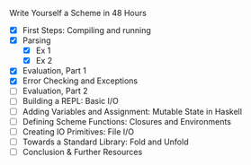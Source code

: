 Write Yourself a Scheme in 48 Hours

- [x] First Steps: Compiling and running
- [x] Parsing
  - [x] Ex 1
  - [x] Ex 2
- [x] Evaluation, Part 1
- [x] Error Checking and Exceptions
- [ ] Evaluation, Part 2
- [ ] Building a REPL: Basic I/O
- [ ] Adding Variables and Assignment: Mutable State in Haskell
- [ ] Defining Scheme Functions: Closures and Environments
- [ ] Creating IO Primitives: File I/O
- [ ] Towards a Standard Library: Fold and Unfold
- [ ] Conclusion & Further Resources
